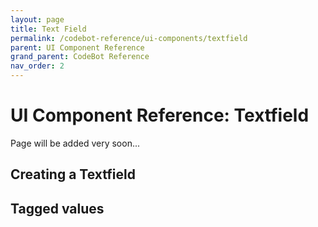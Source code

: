 ```yaml
---
layout: page
title: Text Field
permalink: /codebot-reference/ui-components/textfield
parent: UI Component Reference
grand_parent: CodeBot Reference
nav_order: 2
---
```


# UI Component Reference: Textfield

Page will be added very soon...



## Creating a Textfield



## Tagged values

